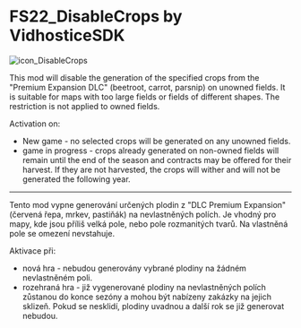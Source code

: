 # FS22_DisableCrops by VidhosticeSDK
![icon_DisableCrops](https://github.com/VidhosticeSDK/FS22_DisableCrops/assets/106232621/fda9cda2-e233-4467-8bde-095e60252587)

This mod will disable the generation of the specified crops from the "Premium Expansion DLC" (beetroot, carrot, parsnip) on unowned fields. It is suitable for maps with too large fields or fields of different shapes. The restriction is not applied to owned fields.

Activation on:
- New game - no selected crops will be generated on any unowned fields.
- game in progress - crops already generated on non-owned fields will remain until the end of the season and contracts may be offered for their harvest. If they are not harvested, the crops will wither and will not be generated the following year.

---

Tento mod vypne generování určených plodin z "DLC Premium Expansion" (červená řepa, mrkev, pastiňák) na nevlastněných polích. Je vhodný pro mapy, kde jsou příliš velká pole, nebo pole rozmanitých tvarů. Na vlastněná pole se omezení nevstahuje.

Aktivace při:
- nová hra - nebudou generovány vybrané plodiny na žádném nevlastněném poli.
- rozehraná hra - již vygenerované plodiny na nevlastněných polích zůstanou do konce sezóny a mohou být nabízeny zakázky na jejich sklizeň. Pokud se nesklidí, plodiny uvadnou a další rok se již generovat nebudou.
